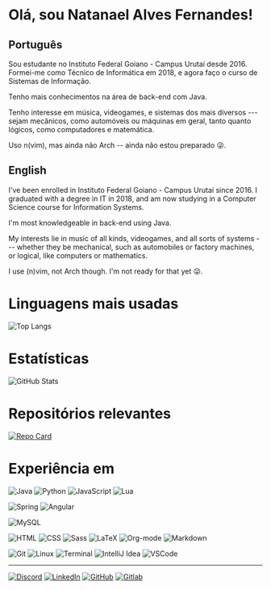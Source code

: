 # Olá, sou Natanael Alves Fernandes!

## Português

Sou estudante no Instituto Federal Goiano - Campus Urutaí desde 2016. Formei-me como Técnico de Informática em 2018, e agora faço o curso de Sistemas de Informação.

Tenho mais conhecimentos na área de back-end com Java.

Tenho interesse em música, videogames, e sistemas dos mais diversos --- sejam mecânicos, como automóveis ou máquinas em geral, tanto quanto lógicos, como computadores e matemática.

Uso n(vim), mas ainda não Arch -- ainda não estou preparado 😜.

## English

I've been enrolled in Instituto Federal Goiano - Campus Urutaí since 2016. I graduated with a degree in IT in 2018, and am now studying in a Computer Science course for Information Systems.

I'm most knowledgeable in back-end using Java.

My interests lie in music of all kinds, videogames, and all sorts of systems --- whether they be mechanical, such as automobiles or factory machines, or logical, like computers or mathematics.

I use (n)vim, not Arch though. I'm not ready for that yet 😜.

# Linguagens mais usadas
![Top Langs](https://github-readme-stats-git-masterrstaa-rickstaa.vercel.app/api/top-langs/?username=radialserial&layout=pie&bg_color=0D1117&border_color=0D1117&hide_title=true&text_color=FFF)

# Estatísticas
![GitHub Stats](https://github-readme-stats.vercel.app/api?username=radialserial&hide_title=true&theme=transparent&bg_color=0D1117&border_color=0D1117&show_icons=true&icon_color=58A6FFtitle_color=E94D5F&text_color=FFF)

# Repositórios relevantes

[![Repo Card](https://github-readme-stats.vercel.app/api/pin/?username=yuyake23&repo=cicloshop&bg_color=0D1117&border_color=30A3DC&show_icons=true&icon_color=30A3DC&title_color=E94D5F&text_color=FFF)](https://github.com/yuyake23/cicloshop)

# Experiência em

 ![Java](https://img.shields.io/badge/java-ED8B00.svg?style=for-the-badge&logo=openjdk&logoColor=black)
 ![Python](https://img.shields.io/badge/python-3B77A7.svg?style=for-the-badge&logo=python&logoColor=FFDA4C) 
 ![JavaScript](https://img.shields.io/badge/javascript-FFFA2B.svg?style=for-the-badge&logo=javascript&logoColor=black) 
 ![Lua](https://img.shields.io/badge/lua-02027D.svg?style=for-the-badge&logo=lua&logoColor=white) 



 ![Spring](https://img.shields.io/badge/spring_boot-92D557.svg?style=for-the-badge&logo=spring&logoColor=white) 
 ![Angular](https://img.shields.io/badge/angular-DD0031.svg?style=for-the-badge&logo=angular&logoColor=white) 


 ![MySQL](https://img.shields.io/badge/MySQL-00000F?style=for-the-badge&logo=mariadb&logoColor=white) 

 ![HTML](https://img.shields.io/badge/html-F16625.svg?style=for-the-badge&logo=html5&logoColor=white) 
 ![CSS](https://img.shields.io/badge/css-2465F1.svg?style=for-the-badge&logo=css3&logoColor=white) 
 ![Sass](https://img.shields.io/badge/sass-CF649A.svg?style=for-the-badge&logo=sass&logoColor=white) 
 ![LaTeX](https://img.shields.io/badge/latex-008181.svg?style=for-the-badge&logo=latex&logoColor=white) 
 ![Org-mode](https://img.shields.io/badge/org_mode-77AA99.svg?style=for-the-badge&logo=org&logoColor=A04D32) 
 ![Markdown](https://img.shields.io/badge/markdown-343A40.svg?style=for-the-badge&logo=markdown&logoColor=white) 

 ![Git](https://img.shields.io/badge/GIT-E44C30?style=for-the-badge&logo=git&logoColor=white) 
 ![Linux](https://img.shields.io/badge/linux-FFBB01?style=for-the-badge&logo=linux&logoColor=black) 
 ![Terminal](https://img.shields.io/badge/terminal-0D171C?style=for-the-badge&logo=alacritty&logoColor=white) 
 ![IntelliJ Idea](https://img.shields.io/badge/IntelliJ_IDEA-F22A5F?style=for-the-badge&logo=intellijidea&logoColor=black) 
 ![VSCode](https://img.shields.io/badge/VSCode-21A3EF?style=for-the-badge&logo=vscodium&logoColor=white) 

---

 [![Discord](https://img.shields.io/badge/Discord-7289DA?style=for-the-badge&logo=discord&logoColor=white)](https://discord.com/channels/@radialserial/) 
 [![LinkedIn](https://img.shields.io/badge/LinkedIn-0077B5?style=for-the-badge&logo=linkedin&logoColor=white)](https://www.linkedin.com/in/natanael-fernandes-903170299/) 
 [![GitHub](https://img.shields.io/badge/GitHub-000000?style=for-the-badge&logo=github&logoColor=white)](https://github.com/radialserial) 
 [![Gitlab](https://img.shields.io/badge/Gitlab-ffffff?style=for-the-badge&logo=gitlab&logoColor=red)](https://gitlab.com/radialserial) 
